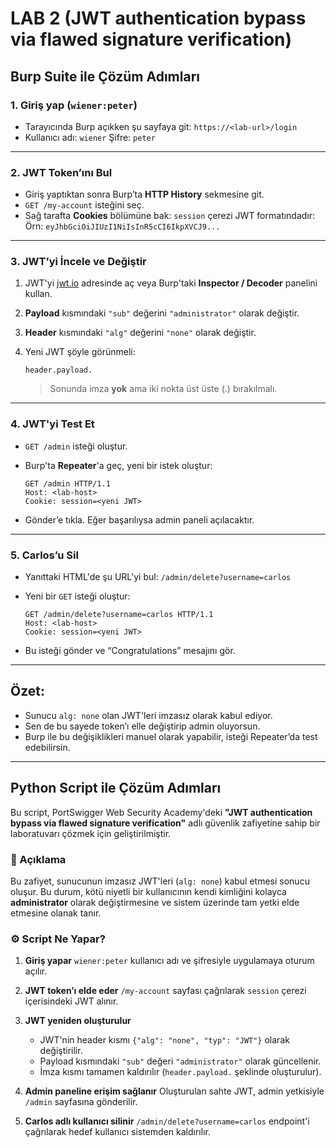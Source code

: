 # LAB 2 (JWT authentication bypass via flawed signature verification)

## Burp Suite ile Çözüm Adımları

### 1. **Giriş yap (`wiener:peter`)**

* Tarayıcında Burp açıkken şu sayfaya git:
  `https://<lab-url>/login`
* Kullanıcı adı: `wiener`
  Şifre: `peter`

---

### 2. **JWT Token’ını Bul**

* Giriş yaptıktan sonra Burp’ta **HTTP History** sekmesine git.
* `GET /my-account` isteğini seç.
* Sağ tarafta **Cookies** bölümüne bak: `session` çerezi JWT formatındadır:
  Örn: `eyJhbGciOiJIUzI1NiIsInR5cCI6IkpXVCJ9...`

---

### 3. **JWT’yi İncele ve Değiştir**

1. JWT'yi [jwt.io](https://jwt.io) adresinde aç veya Burp'taki **Inspector / Decoder** panelini kullan.
2. **Payload** kısmındaki `"sub"` değerini `"administrator"` olarak değiştir.
3. **Header** kısmındaki `"alg"` değerini `"none"` olarak değiştir.
4. Yeni JWT şöyle görünmeli:

   ```
   header.payload.
   ```

   > Sonunda imza **yok** ama iki nokta üst üste (.) bırakılmalı.

---

### 4. **JWT'yi Test Et**

* `GET /admin` isteği oluştur.
* Burp'ta **Repeater**'a geç, yeni bir istek oluştur:

  ```
  GET /admin HTTP/1.1
  Host: <lab-host>
  Cookie: session=<yeni JWT>
  ```
* Gönder’e tıkla. Eğer başarılıysa admin paneli açılacaktır.

---

### 5. **Carlos’u Sil**

* Yanıttaki HTML'de şu URL'yi bul:
  `/admin/delete?username=carlos`
* Yeni bir `GET` isteği oluştur:

  ```
  GET /admin/delete?username=carlos HTTP/1.1
  Host: <lab-host>
  Cookie: session=<yeni JWT>
  ```
* Bu isteği gönder ve “Congratulations” mesajını gör.

---

## Özet:

* Sunucu `alg: none` olan JWT'leri imzasız olarak kabul ediyor.
* Sen de bu sayede token’ı elle değiştirip admin oluyorsun.
* Burp ile bu değişiklikleri manuel olarak yapabilir, isteği Repeater’da test edebilirsin.

---

## Python Script ile Çözüm Adımları

Bu script, PortSwigger Web Security Academy'deki **"JWT authentication bypass via flawed signature verification"** adlı güvenlik zafiyetine sahip bir laboratuvarı çözmek için geliştirilmiştir.

### 📌 Açıklama

Bu zafiyet, sunucunun imzasız JWT'leri (`alg: none`) kabul etmesi sonucu oluşur. Bu durum, kötü niyetli bir kullanıcının kendi kimliğini kolayca **administrator** olarak değiştirmesine ve sistem üzerinde tam yetki elde etmesine olanak tanır.

### ⚙️ Script Ne Yapar?

1. **Giriş yapar**
   `wiener:peter` kullanıcı adı ve şifresiyle uygulamaya oturum açılır.

2. **JWT token’ı elde eder**
   `/my-account` sayfası çağrılarak `session` çerezi içerisindeki JWT alınır.

3. **JWT yeniden oluşturulur**

   * JWT'nin header kısmı `{"alg": "none", "typ": "JWT"}` olarak değiştirilir.
   * Payload kısmındaki `"sub"` değeri `"administrator"` olarak güncellenir.
   * İmza kısmı tamamen kaldırılır (`header.payload.` şeklinde oluşturulur).

4. **Admin paneline erişim sağlanır**
   Oluşturulan sahte JWT, admin yetkisiyle `/admin` sayfasına gönderilir.

5. **Carlos adlı kullanıcı silinir**
   `/admin/delete?username=carlos` endpoint'i çağrılarak hedef kullanıcı sistemden kaldırılır.